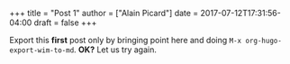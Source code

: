 +++
title = "Post 1"
author = ["Alain Picard"]
date = 2017-07-12T17:31:56-04:00
draft = false
+++

Export this **first** post only by bringing point here and doing `M-x org-hugo-export-wim-to-md`.
**OK?**  Let us try again.
